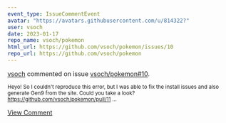 ```yaml
---
event_type: IssueCommentEvent
avatar: "https://avatars.githubusercontent.com/u/814322?"
user: vsoch
date: 2023-01-17
repo_name: vsoch/pokemon
html_url: https://github.com/vsoch/pokemon/issues/10
repo_url: https://github.com/vsoch/pokemon
---
```


<a href='https://github.com/vsoch' target='_blank'>vsoch</a> commented on issue <a href='https://github.com/vsoch/pokemon/issues/10' target='_blank'>vsoch/pokemon#10</a>.

<small>Heyo! So I couldn't reproduce this error, but I was able to fix the install issues and also generate Gen9 from the site. Could you take a look? https://github.com/vsoch/pokemon/pull/11...</small>

<a href='https://github.com/vsoch/pokemon/issues/10' target='_blank'>View Comment</a>